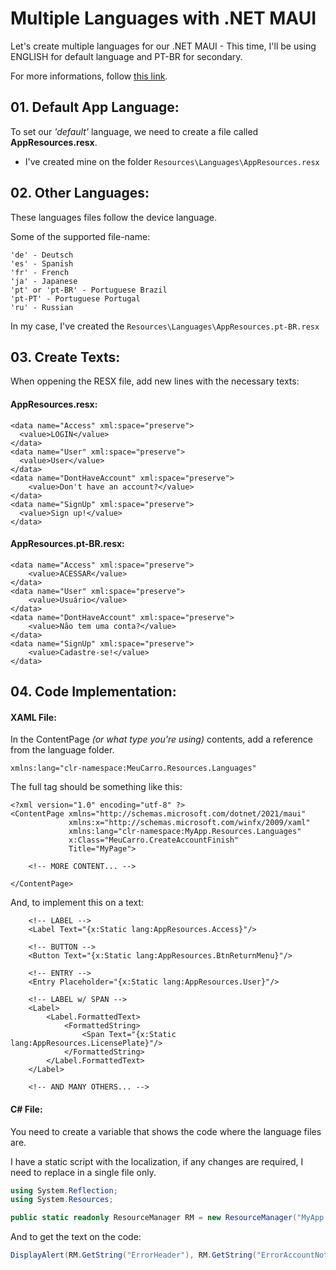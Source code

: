 # Multiple Languages with .NET MAUI

Let's create multiple languages for our .NET MAUI - This time, I'll be using ENGLISH for default language and PT-BR for secondary.

For more informations, follow [this link](https://learn.microsoft.com/en-us/dotnet/maui/fundamentals/localization?view=net-maui-8.0).

## 01. Default App Language:

To set our *'default'* language, we need to create a file called **AppResources.resx**. <br>
 - I've created mine on the folder ````Resources\Languages\AppResources.resx````

## 02. Other Languages:

These languages files follow the device language.

Some of the supported file-name:

````
'de' - Deutsch
'es' - Spanish
'fr' - French
'ja' - Japanese
'pt' or 'pt-BR' - Portuguese Brazil
'pt-PT' - Portuguese Portugal
'ru' - Russian
````

In my case, I've created the ````Resources\Languages\AppResources.pt-BR.resx````

## 03. Create Texts:

When oppening the RESX file, add new lines with the necessary texts:

#### AppResources.resx:
````xaml
<data name="Access" xml:space="preserve">
  <value>LOGIN</value>
</data>
<data name="User" xml:space="preserve">
  <value>User</value>
</data>
<data name="DontHaveAccount" xml:space="preserve">
    <value>Don't have an account?</value>
</data>
<data name="SignUp" xml:space="preserve">
  <value>Sign up!</value>
</data>
````

#### AppResources.pt-BR.resx:
````xaml
<data name="Access" xml:space="preserve">
    <value>ACESSAR</value>
</data>
<data name="User" xml:space="preserve">
    <value>Usuário</value>
</data>
<data name="DontHaveAccount" xml:space="preserve">
    <value>Não tem uma conta?</value>
</data>
<data name="SignUp" xml:space="preserve">
    <value>Cadastre-se!</value>
</data>
````

## 04. Code Implementation:

#### XAML File:

In the ContentPage *(or what type you're using)* contents, add a reference from the language folder.

````xaml
xmlns:lang="clr-namespace:MeuCarro.Resources.Languages"
````

The full tag should be something like this:

````xaml
<?xml version="1.0" encoding="utf-8" ?>
<ContentPage xmlns="http://schemas.microsoft.com/dotnet/2021/maui"
             xmlns:x="http://schemas.microsoft.com/winfx/2009/xaml"
             xmlns:lang="clr-namespace:MyApp.Resources.Languages"
             x:Class="MeuCarro.CreateAccountFinish"
             Title="MyPage">

    <!-- MORE CONTENT... -->

</ContentPage>
````

And, to implement this on a text:

````xaml
    <!-- LABEL -->
    <Label Text="{x:Static lang:AppResources.Access}"/>

    <!-- BUTTON -->
    <Button Text="{x:Static lang:AppResources.BtnReturnMenu}"/>

    <!-- ENTRY -->
    <Entry Placeholder="{x:Static lang:AppResources.User}"/>

    <!-- LABEL w/ SPAN -->
    <Label>
        <Label.FormattedText>
            <FormattedString>
                <Span Text="{x:Static lang:AppResources.LicensePlate}"/>
            </FormattedString>
        </Label.FormattedText>
    </Label>

    <!-- AND MANY OTHERS... -->
````

#### C# File:

You need to create a variable that shows the code where the language files are.

I have a static script with the localization, if any changes are required, I need to replace in a single file only.

````csharp
using System.Reflection;
using System.Resources;

public static readonly ResourceManager RM = new ResourceManager("MyApp.Resources.Languages.AppResources", Assembly.GetExecutingAssembly());
````

And to get the text on the code:

````csharp
DisplayAlert(RM.GetString("ErrorHeader"), RM.GetString("ErrorAccountNotExists"), "OK");
````
